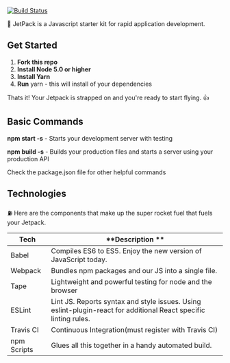 [![Build Status](https://travis-ci.org/hellojetpack/JetPack.svg?branch=master)](https://travis-ci.org/hellojetpack/JetPack)

:rocket: JetPack is a Javascript starter kit for rapid application development.

## Get Started
 1. **Fork this repo**
 2. **Install Node 5.0 or higher**
 3. **Install Yarn**
 4. **Run** yarn - this will install of your dependencies


 Thats it! Your Jetpack is strapped on and you're ready to start flying. :thumbsup:

## Basic Commands
**npm start -s** - Starts your development server with testing

**npm build -s** - Builds your production files and starts a server using your production API

Check the package.json file for other helpful commands

## Technologies
 :fuelpump: Here are the components that make up the super rocket fuel that fuels your Jetpack.

 | **Tech** | **Description ** |
 |----------|------------------|
 |Babel|Compiles ES6 to ES5. Enjoy the new version of JavaScript today.|
 |Webpack|Bundles npm packages and our JS into a single file.|
 |Tape|Lightweight and powerful testing for node and the browser|
 |ESLint|Lint JS. Reports syntax and style issues. Using eslint-plugin-react for additional React specific linting rules.|
 |Travis CI|Continuous Integration(must register with Travis CI)|
 |npm Scripts|Glues all this together in a handy automated build.|
